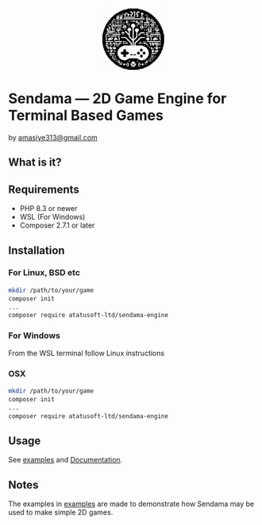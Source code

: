 <div style="width: 100%; display: flex; justify-content: center;">
    <img src="logo.jpg" alt="Sendama 2d Game Engine" width="128" height="128">
</div>

# Sendama &mdash; 2D Game Engine for Terminal Based Games
by amasiye313@gmail.com

## What is it?

## Requirements
- PHP 8.3 or newer
- WSL (For Windows)
- Composer 2.7.1 or later 

## Installation

### For Linux, BSD etc
```bash
mkdir /path/to/your/game
composer init
...
composer require atatusoft-ltd/sendama-engine
```

### For Windows
From the WSL terminal follow Linux instructions

### OSX
```bash
mkdir /path/to/your/game
composer init
...
composer require atatusoft-ltd/sendama-engine
```

## Usage
See [examples](examples/EXAMPLES.md) and [Documentation](docs/DOCS.md).

## Notes
The examples in [examples]() are made to demonstrate how Sendama may be used to make simple 2D games.
